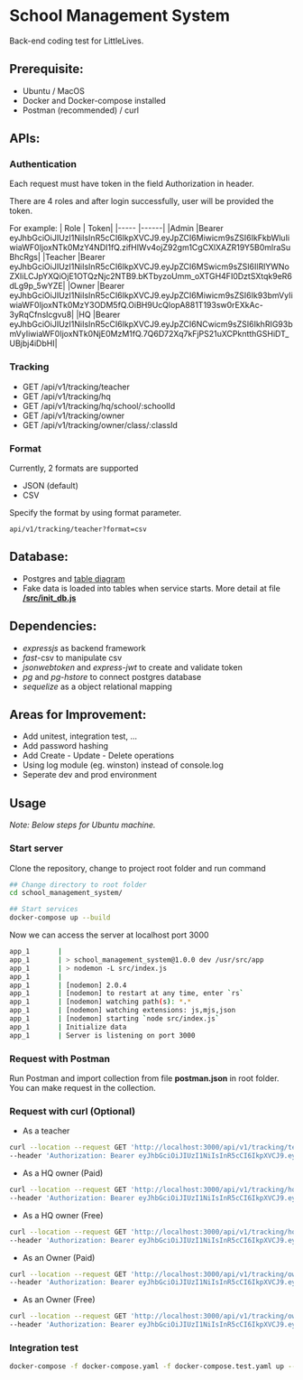 # School Management System
Back-end coding test for LittleLives.

## Prerequisite:
- Ubuntu / MacOS
- Docker and Docker-compose installed
- Postman (recommended) / curl

## APIs:

### Authentication

Each request must have token in the field Authorization in header.

There are 4 roles and after login successfully, user will be provided the token.

For example:
| Role | Token|
|----- |------|
|Admin |Bearer eyJhbGciOiJIUzI1NiIsInR5cCI6IkpXVCJ9.eyJpZCI6Miwicm9sZSI6IkFkbWluIiwiaWF0IjoxNTk0MzY4NDI1fQ.zifHlWv4ojZ92gm1CgCXlXAZR19Y5B0mlraSuBhcRgs|
|Teacher |Bearer eyJhbGciOiJIUzI1NiIsInR5cCI6IkpXVCJ9.eyJpZCI6MSwicm9sZSI6IlRlYWNoZXIiLCJpYXQiOjE1OTQzNjc2NTB9.bKTbyzoUmm_oXTGH4FI0DztSXtqk9eR6dLg9p_5wYZE|
|Owner |Bearer eyJhbGciOiJIUzI1NiIsInR5cCI6IkpXVCJ9.eyJpZCI6Miwicm9sZSI6Ik93bmVyIiwiaWF0IjoxNTk0MzY3ODM5fQ.OiBH9UcQlopA881T193sw0rEXkAc-3yRqCfnslcgvu8|
|HQ |Bearer eyJhbGciOiJIUzI1NiIsInR5cCI6IkpXVCJ9.eyJpZCI6NCwicm9sZSI6IkhRIG93bmVyIiwiaWF0IjoxNTk0NjE0MzM1fQ.7Q6D72Xq7kFjPS21uXCPkntthGSHiDT_UBjbj4iDbHI|

### Tracking

- GET /api/v1/tracking/teacher
- GET /api/v1/tracking/hq
- GET /api/v1/tracking/hq/school/:schoolId
- GET /api/v1/tracking/owner
- GET /api/v1/tracking/owner/class/:classId

### Format
Currently, 2 formats are supported
- JSON (default)
- CSV

Specify the format by using format parameter.

```
api/v1/tracking/teacher?format=csv
```

## Database:
- Postgres and [table diagram](https://dbdiagram.io/d/5f0d61300425da461f04a304)
- Fake data is loaded into tables when service starts. More detail at file [**/src/init_db.js**][init]

## Dependencies:
- *expressjs* as backend framework
- *fast*-csv to manipulate csv
- *jsonwebtoken* and *express-jwt* to create and validate token
- *pg* and *pg-hstore* to connect postgres database
- *sequelize* as a object relational mapping

## Areas for Improvement:
- Add unitest, integration test, ...
- Add password hashing
- Add Create - Update - Delete operations
- Using log module (eg. winston) instead of console.log
- Seperate dev and prod environment

## Usage
*Note: Below steps for Ubuntu machine.*

### Start server

Clone the repository, change to project root folder and run command

``` bash
## Change directory to root folder
cd school_management_system/

## Start services
docker-compose up --build
```
Now we can access the server at localhost port 3000

``` bash
app_1       | 
app_1       | > school_management_system@1.0.0 dev /usr/src/app
app_1       | > nodemon -L src/index.js
app_1       | 
app_1       | [nodemon] 2.0.4
app_1       | [nodemon] to restart at any time, enter `rs`
app_1       | [nodemon] watching path(s): *.*
app_1       | [nodemon] watching extensions: js,mjs,json
app_1       | [nodemon] starting `node src/index.js`
app_1       | Initialize data
app_1       | Server is listening on port 3000
```

### Request with Postman

Run Postman and import collection from file **postman.json** in root folder. You can make request in the collection.

### Request with curl (Optional)

- As a teacher
``` bash
curl --location --request GET 'http://localhost:3000/api/v1/tracking/teacher?format=csv' \
--header 'Authorization: Bearer eyJhbGciOiJIUzI1NiIsInR5cCI6IkpXVCJ9.eyJpZCI6MSwicm9sZSI6IlRlYWNoZXIiLCJpYXQiOjE1OTQzNjc2NTB9.bKTbyzoUmm_oXTGH4FI0DztSXtqk9eR6dLg9p_5wYZE'
```

- As a HQ owner (Paid)
``` bash
curl --location --request GET 'http://localhost:3000/api/v1/tracking/hq?format=csv' \
--header 'Authorization: Bearer eyJhbGciOiJIUzI1NiIsInR5cCI6IkpXVCJ9.eyJpZCI6NCwicm9sZSI6IkhRIG93bmVyIiwiaWF0IjoxNTk0NjE0MzM1fQ.7Q6D72Xq7kFjPS21uXCPkntthGSHiDT_UBjbj4iDbHI'
```
- As a HQ owner (Free)
``` bash
curl --location --request GET 'http://localhost:3000/api/v1/tracking/hq/school/2?format=csv' \
--header 'Authorization: Bearer eyJhbGciOiJIUzI1NiIsInR5cCI6IkpXVCJ9.eyJpZCI6NCwicm9sZSI6IkhRIG93bmVyIiwiaWF0IjoxNTk0NjE0MzM1fQ.7Q6D72Xq7kFjPS21uXCPkntthGSHiDT_UBjbj4iDbHI'
```

- As an Owner (Paid)
``` bash
curl --location --request GET 'http://localhost:3000/api/v1/tracking/owner?format=csv' \
--header 'Authorization: Bearer eyJhbGciOiJIUzI1NiIsInR5cCI6IkpXVCJ9.eyJpZCI6Miwicm9sZSI6Ik93bmVyIiwiaWF0IjoxNTk0MzY3ODM5fQ.OiBH9UcQlopA881T193sw0rEXkAc-3yRqCfnslcgvu8'
```

- As an Owner (Free)
``` bash
curl --location --request GET 'http://localhost:3000/api/v1/tracking/owner/class/1?format=csv' \
--header 'Authorization: Bearer eyJhbGciOiJIUzI1NiIsInR5cCI6IkpXVCJ9.eyJpZCI6Miwicm9sZSI6Ik93bmVyIiwiaWF0IjoxNTk0MzY3ODM5fQ.OiBH9UcQlopA881T193sw0rEXkAc-3yRqCfnslcgvu8'
```

### Integration test

``` bash
docker-compose -f docker-compose.yaml -f docker-compose.test.yaml up --build
```

[init]: https://github.com/hieutle2011/school_management_system/blob/master/src/init_db.js
